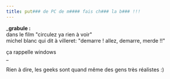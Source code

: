 ```yaml
---
title: put### de PC de m#### fais ch### la b### !!!
---
```


_**grabule :**  
dans le film "circulez ya rien à voir"  
michel blanc qui dit à villeret: "demarre ! allez, demarre, merde !!"

ça rappelle windows  
_

Rien à dire, les geeks sont quand même des gens très réalistes :)

